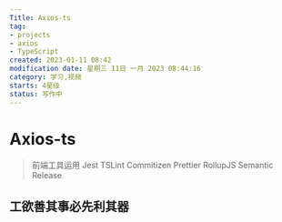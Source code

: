 ```yaml
---
Title: Axios-ts
tag:
- projects
- axios
- TypeScript
created: 2023-01-11 08:42
modification date: 星期三 11日 一月 2023 08:44:16
category: 学习,视频
starts: 4星级
status: 写作中
---
```


# Axios-ts

> 前端工具运用
> Jest 
> TSLint 
> Commitizen 
> Prettier 
> RollupJS 
> Semantic Release

## 工欲善其事必先利其器
